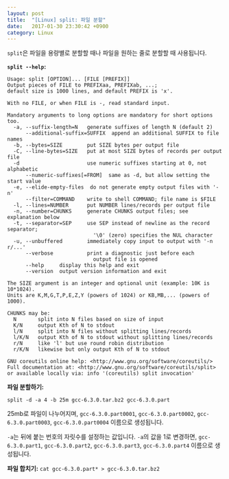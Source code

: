```yaml
---
layout: post
title:  "[Linux] split: 파일 분할"
date:   2017-01-30 23:30:42 +0900
category: Linux
---
```


`split`은 파일을 용량별로 분할할 때나 파일을 원하는 줄로 분할할 때 사용됩니다.

**`split --help`:**

```
Usage: split [OPTION]... [FILE [PREFIX]]
Output pieces of FILE to PREFIXaa, PREFIXab, ...;
default size is 1000 lines, and default PREFIX is 'x'.

With no FILE, or when FILE is -, read standard input.

Mandatory arguments to long options are mandatory for short options too.
  -a, --suffix-length=N   generate suffixes of length N (default 2)
      --additional-suffix=SUFFIX  append an additional SUFFIX to file names
  -b, --bytes=SIZE        put SIZE bytes per output file
  -C, --line-bytes=SIZE   put at most SIZE bytes of records per output file
  -d                      use numeric suffixes starting at 0, not alphabetic
      --numeric-suffixes[=FROM]  same as -d, but allow setting the start value
  -e, --elide-empty-files  do not generate empty output files with '-n'
      --filter=COMMAND    write to shell COMMAND; file name is $FILE
  -l, --lines=NUMBER      put NUMBER lines/records per output file
  -n, --number=CHUNKS     generate CHUNKS output files; see explanation below
  -t, --separator=SEP     use SEP instead of newline as the record separator;
                            '\0' (zero) specifies the NUL character
  -u, --unbuffered        immediately copy input to output with '-n r/...'
      --verbose           print a diagnostic just before each
                            output file is opened
      --help     display this help and exit
      --version  output version information and exit

The SIZE argument is an integer and optional unit (example: 10K is 10*1024).
Units are K,M,G,T,P,E,Z,Y (powers of 1024) or KB,MB,... (powers of 1000).

CHUNKS may be:
  N       split into N files based on size of input
  K/N     output Kth of N to stdout
  l/N     split into N files without splitting lines/records
  l/K/N   output Kth of N to stdout without splitting lines/records
  r/N     like 'l' but use round robin distribution
  r/K/N   likewise but only output Kth of N to stdout

GNU coreutils online help: <http://www.gnu.org/software/coreutils/>
Full documentation at: <http://www.gnu.org/software/coreutils/split>
or available locally via: info '(coreutils) split invocation'
```

**파일 분할하기:**

`split -d -a 4 -b 25m gcc-6.3.0.tar.bz2 gcc-6.3.0.part`

25mb로 파일이 나누어지며, `gcc-6.3.0.part0001`, `gcc-6.3.0.part0002`, `gcc-6.3.0.part0003`, `gcc-6.3.0.part0004` 이름으로 생성됩니다.

`-a`는 뒤에 붙는 번호의 자릿수를 설정하는 값입니다. `-a`의 값을 1로 변경하면, `gcc-6.3.0.part1`, `gcc-6.3.0.part2`, `gcc-6.3.0.part3`, `gcc-6.3.0.part4` 이름으로 생성됩니다.

**파일 합치기:** `cat gcc-6.3.0.part* > gcc-6.3.0.tar.bz2`
